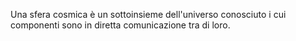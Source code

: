 Una sfera cosmica è un sottoinsieme dell'universo conosciuto i cui componenti sono in diretta comunicazione tra di loro.